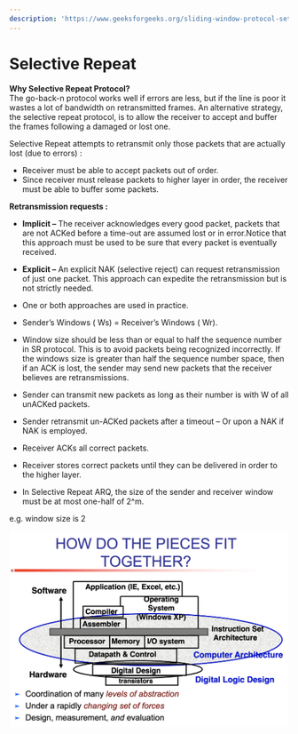 ```yaml
---
description: 'https://www.geeksforgeeks.org/sliding-window-protocol-set-3-selective-repeat/'
---
```


# Selective Repeat

**Why Selective Repeat Protocol?**  
The go-back-n protocol works well if errors are less, but if the line is poor it wastes a lot of bandwidth on retransmitted frames. An alternative strategy, the selective repeat protocol, is to allow the receiver to accept and buffer the frames following a damaged or lost one.

Selective Repeat attempts to retransmit only those packets that are actually lost \(due to errors\) :



* Receiver must be able to accept packets out of order.
* Since receiver must release packets to higher layer in order, the receiver must be able to buffer some packets.





**Retransmission requests :**

* **Implicit –** The receiver acknowledges every good packet, packets that are not ACKed before a time-out are assumed lost or in error.Notice that this approach must be used to be sure that every packet is eventually received.
* **Explicit –** An explicit NAK \(selective reject\) can request retransmission of just one packet. This approach can expedite the retransmission but is not strictly needed.
* One or both approaches are used in practice.



* Sender’s Windows \( Ws\) = Receiver’s Windows \( Wr\).
* Window size should be less than or equal to half the sequence number in SR protocol. This is to avoid packets being recognized incorrectly. If the windows size is greater than half the sequence number space, then if an ACK is lost, the sender may send new packets that the receiver believes are retransmissions.
* Sender can transmit new packets as long as their number is with W of all unACKed packets.
* Sender retransmit un-ACKed packets after a timeout – Or upon a NAK if NAK is employed.
* Receiver ACKs all correct packets.
* Receiver stores correct packets until they can be delivered in order to the higher layer.
* In Selective Repeat ARQ, the size of the sender and receiver window must be at most one-half of 2^m.



e.g. window size is 2

![](../../.gitbook/assets/image%20%2828%29.png)

